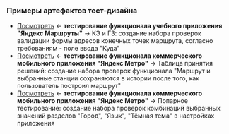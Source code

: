 ### Примеры артефактов тест-дизайна
- [Посмотреть](https://github.com/Solution-Found/Solution-Found/tree/master/design/assets/ep-bva.png) <- **тестирование функционала учебного приложения "Яндекс Маршруты"** -> КЭ и ГЗ: создание набора проверок валидации формы адресов конечных точек маршрута, согласно требованиям - поле ввода "Куда"
- [Посмотреть](https://github.com/Solution-Found/Solution-Found/tree/master/design/assets/decision-table.png) <- **тестирование функционала коммерческого мобильного приложения "Яндекс Метро"** -> Таблица принятия решений: создание набора проверок функционала "Маршрут и выбранные станции сохраняются в истории после того, как пользователь построил маршрут"
- [Посмотреть](https://github.com/Solution-Found/Solution-Found/tree/master/design/assets/pairwise.png) <- **тестирование функционала коммерческого мобильного приложения "Яндекс Метро"** -> Попарное тестирование: создание набора проверок комбинаций выбранных значений разделов "Город", "Язык", "Тёмная тема" в настройках приложения